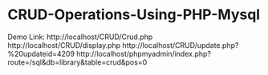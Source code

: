 # CRUD-Operations-Using-PHP-Mysql

Demo Link:
http://localhost/CRUD/Crud.php
http://localhost/CRUD/display.php
http://localhost/CRUD/update.php?%20updateid=4209
http://localhost/phpmyadmin/index.php?route=/sql&db=library&table=crud&pos=0

